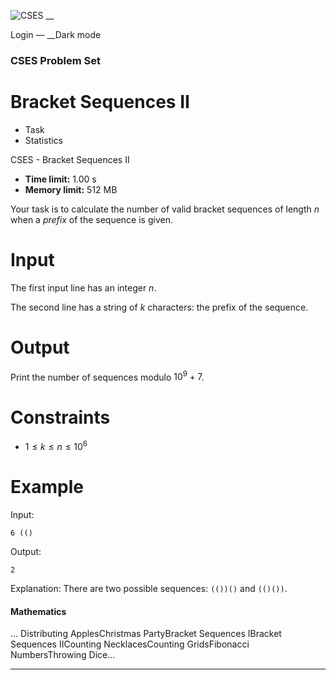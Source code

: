 ![CSES](/logo.png?1) __

Login — __Dark mode

### CSES Problem Set

# Bracket Sequences II

  * Task
  * Statistics

CSES - Bracket Sequences II

  * **Time limit:** 1.00 s
  * **Memory limit:** 512 MB

Your task is to calculate the number of valid bracket sequences of length $n$
when a _prefix_ of the sequence is given.

# Input

The first input line has an integer $n$.

The second line has a string of $k$ characters: the prefix of the sequence.

# Output

Print the number of sequences modulo $10^9+7$.

# Constraints

  * $1 \le k \le n \le 10^6$

# Example

Input:

``` 6 (() ```

Output:

``` 2 ```

Explanation: There are two possible sequences: `(())()` and `(()())`.

#### Mathematics

... Distributing ApplesChristmas PartyBracket Sequences IBracket Sequences
IICounting NecklacesCounting GridsFibonacci NumbersThrowing Dice...

* * *

